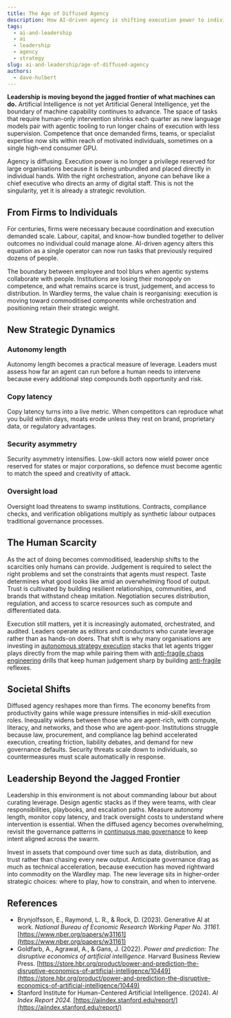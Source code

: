```yaml
---
title: The Age of Diffused Agency
description: How AI-driven agency is shifting execution power to individuals and redefining leadership priorities.
tags:
  - ai-and-leadership
  - ai
  - leadership
  - agency
  - strategy
slug: ai-and-leadership/age-of-diffused-agency
authors:
  - dave-hulbert
---
```


**Leadership is moving beyond the jagged frontier of what machines can do.** Artificial Intelligence is not yet Artificial General Intelligence, yet the boundary of machine capability continues to advance. The space of tasks that require human-only intervention shrinks each quarter as new language models pair with agentic tooling to run longer chains of execution with less supervision. Competence that once demanded firms, teams, or specialist expertise now sits within reach of motivated individuals, sometimes on a single high-end consumer GPU.

Agency is diffusing. Execution power is no longer a privilege reserved for large organisations because it is being unbundled and placed directly in individual hands. With the right orchestration, anyone can behave like a chief executive who directs an army of digital staff. This is not the singularity, yet it is already a strategic revolution.

<!-- truncate -->

## From Firms to Individuals

For centuries, firms were necessary because coordination and execution demanded scale. Labour, capital, and know-how bundled together to deliver outcomes no individual could manage alone. AI-driven agency alters this equation as a single operator can now run tasks that previously required dozens of people.

The boundary between employee and tool blurs when agentic systems collaborate with people. Institutions are losing their monopoly on competence, and what remains scarce is trust, judgement, and access to distribution. In Wardley terms, the value chain is reorganising: execution is moving toward commoditised components while orchestration and positioning retain their strategic weight.

## New Strategic Dynamics

### Autonomy length

Autonomy length becomes a practical measure of leverage. Leaders must assess how far an agent can run before a human needs to intervene because every additional step compounds both opportunity and risk.

### Copy latency

Copy latency turns into a live metric. When competitors can reproduce what you build within days, moats erode unless they rest on brand, proprietary data, or regulatory advantages.

### Security asymmetry

Security asymmetry intensifies. Low-skill actors now wield power once reserved for states or major corporations, so defence must become agentic to match the speed and creativity of attack.

### Oversight load

Oversight load threatens to swamp institutions. Contracts, compliance checks, and verification obligations multiply as synthetic labour outpaces traditional governance processes.

## The Human Scarcity

As the act of doing becomes commoditised, leadership shifts to the scarcities only humans can provide. Judgement is required to select the right problems and set the constraints that agents must respect. Taste determines what good looks like amid an overwhelming flood of output. Trust is cultivated by building resilient relationships, communities, and brands that withstand cheap imitation. Negotiation secures distribution, regulation, and access to scarce resources such as compute and differentiated data.

Execution still matters, yet it is increasingly automated, orchestrated, and audited. Leaders operate as editors and conductors who curate leverage rather than as hands-on doers. That shift is why many organisations are investing in [autonomous strategy execution](/blog/ai-and-leadership/autonomous-strategy-execution) stacks that let agents trigger plays directly from the map while pairing them with [anti-fragile chaos engineering](/blog/ai-and-leadership/anti-fragile-chaos-engineering) drills that keep human judgement sharp by building [anti-fragile](/terms/anti-fragile) reflexes.

## Societal Shifts

Diffused agency reshapes more than firms. The economy benefits from productivity gains while wage pressure intensifies in mid-skill execution roles. Inequality widens between those who are agent-rich, with compute, literacy, and networks, and those who are agent-poor. Institutions struggle because law, procurement, and compliance lag behind accelerated execution, creating friction, liability debates, and demand for new governance defaults. Security threats scale down to individuals, so countermeasures must scale automatically in response.

## Leadership Beyond the Jagged Frontier

Leadership in this environment is not about commanding labour but about curating leverage. Design agentic stacks as if they were teams, with clear responsibilities, playbooks, and escalation paths. Measure autonomy length, monitor copy latency, and track oversight costs to understand where intervention is essential. When the diffused agency becomes overwhelming, revisit the governance patterns in [continuous map governance](/blog/ai-and-leadership/continuous-map-governance) to keep intent aligned across the swarm.

Invest in assets that compound over time such as data, distribution, and trust rather than chasing every new output. Anticipate governance drag as much as technical acceleration, because execution has moved rightward into commodity on the Wardley map. The new leverage sits in higher-order strategic choices: where to play, how to constrain, and when to intervene.

## References

- Brynjolfsson, E., Raymond, L. R., & Rock, D. (2023). Generative AI at work. *National Bureau of Economic Research Working Paper No. 31161.* [https://www.nber.org/papers/w31161](https://www.nber.org/papers/w31161)
- Goldfarb, A., Agrawal, A., & Gans, J. (2022). *Power and prediction: The disruptive economics of artificial intelligence.* Harvard Business Review Press. [https://store.hbr.org/product/power-and-prediction-the-disruptive-economics-of-artificial-intelligence/10449](https://store.hbr.org/product/power-and-prediction-the-disruptive-economics-of-artificial-intelligence/10449)
- Stanford Institute for Human-Centered Artificial Intelligence. (2024). *AI Index Report 2024.* [https://aiindex.stanford.edu/report/](https://aiindex.stanford.edu/report/)
